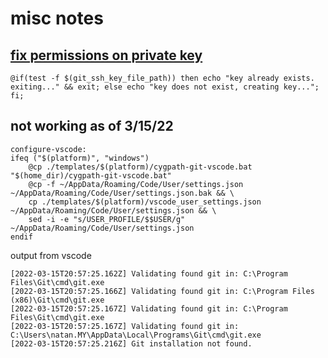 # misc notes

## [fix permissions on private key](https://itectec.com/superuser/windows-ssh-permissions-for-private-key-are-too-open/)

	@if(test -f $(git_ssh_key_file_path)) then echo "key already exists. exiting..." && exit; else echo "key does not exist, creating key..."; fi;


## not working as of 3/15/22
```
configure-vscode:
ifeq ("$(platform)", "windows")
	@cp ./templates/$(platform)/cygpath-git-vscode.bat "$(home_dir)/cygpath-git-vscode.bat"
	@cp -f ~/AppData/Roaming/Code/User/settings.json ~/AppData/Roaming/Code/User/settings.json.bak && \
	cp ./templates/$(platform)/vscode_user_settings.json ~/AppData/Roaming/Code/User/settings.json && \
	sed -i -e "s/USER_PROFILE/$$USER/g" ~/AppData/Roaming/Code/User/settings.json
endif
```

output from vscode
```
[2022-03-15T20:57:25.162Z] Validating found git in: C:\Program Files\Git\cmd\git.exe
[2022-03-15T20:57:25.166Z] Validating found git in: C:\Program Files (x86)\Git\cmd\git.exe
[2022-03-15T20:57:25.167Z] Validating found git in: C:\Program Files\Git\cmd\git.exe
[2022-03-15T20:57:25.167Z] Validating found git in: C:\Users\natan.MY\AppData\Local\Programs\Git\cmd\git.exe
[2022-03-15T20:57:25.216Z] Git installation not found.

```
